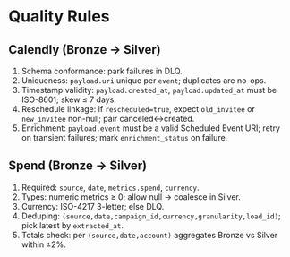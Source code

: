 
# Quality Rules

## Calendly (Bronze → Silver)
1. Schema conformance: park failures in DLQ.
2. Uniqueness: `payload.uri` unique per `event`; duplicates are no-ops.
3. Timestamp validity: `payload.created_at`, `payload.updated_at` must be ISO-8601; skew ≤ 7 days.
4. Reschedule linkage: if `rescheduled=true`, expect `old_invitee` or `new_invitee` non-null; pair canceled↔created.
5. Enrichment: `payload.event` must be a valid Scheduled Event URI; retry on transient failures; mark `enrichment_status` on failure.

## Spend (Bronze → Silver)
1. Required: `source`, `date`, `metrics.spend`, `currency`.
2. Types: numeric metrics ≥ 0; allow null → coalesce in Silver.
3. Currency: ISO-4217 3-letter; else DLQ.
4. Deduping: `(source,date,campaign_id,currency,granularity,load_id)`; pick latest by `extracted_at`.
5. Totals check: per `(source,date,account)` aggregates Bronze vs Silver within ±2%.

